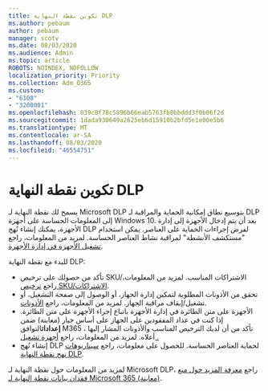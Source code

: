 ```yaml
---
title: تكوين نقطة النهاية DLP
ms.author: pebaum
author: pebaum
manager: scotv
ms.date: 08/03/2020
ms.audience: Admin
ms.topic: article
ROBOTS: NOINDEX, NOFOLLOW
localization_priority: Priority
ms.collection: Adm_O365
ms.custom:
- "6108"
- "3200001"
ms.openlocfilehash: 039c8f78c5896b66eab5763fb0bbddd3f0b06f2d
ms.sourcegitcommit: 1dada930649a2625eb6d15910b2bfd5e1e00e5b6
ms.translationtype: MT
ms.contentlocale: ar-SA
ms.lasthandoff: 08/03/2020
ms.locfileid: "46554751"
---
```

# <a name="configure-endpoint-dlp"></a>تكوين نقطة النهاية DLP

يسمح لك نقطة النهاية لـ Microsoft DLP بتوسيع نطاق إمكانية الحماية والمراقبة لـ DLP إلى المعلومات الحساسة على أجهزة Windows 10. بعد أن يتم إدخال الأجهزة إلى إدارة الأجهزة، يمكنك إنشاء نُهج DLP لفرض إجراءات الحماية على العناصر. يمكن استخدام "مستكشف الأنشطة" لمراقبة نشاط العناصر الحساسة. لمزيد من المعلومات، راجع [تشغيل الأجهزة في إدارة الأجهزة](https://docs.microsoft.com/microsoft-365/compliance/endpoint-dlp-getting-started#onboarding-devices-into-device-management).  

للبدء مع نقطة النهاية DLP:

- تأكد من حصولك على ترخيص SKU/الاشتراكات المناسب. لمزيد من المعلومات، راجع [ترخيص SKU/الاشتراكات](https://docs.microsoft.com/microsoft-365/compliance/endpoint-dlp-getting-started#skusubscriptions-licensing).
- تحقق من الأذونات المطلوبة لتمكين إدارة الجهاز، أو الوصول إلى صفحة التشغيل، أو تشغيل/إيقاف مراقبة الجهاز. لمزيد من المعلومات، راجع [الأذونات](https://docs.microsoft.com/microsoft-365/compliance/endpoint-dlp-getting-started#permissions).
- الأجهزة على متن الطائرة في إدارة الأجهزة باتباع إجراء الأجهزة على متن الطائرة. إذا كنت في عداد المفقودين على الجهاز على أساس خيار (معاينة) ضمن **إعدادات**التوافق M365 ، تأكد من أن لديك الترخيص المناسب والأذونات المشار إليها أعلاه. لمزيد من المعلومات، راجع [أجهزة تشغيل .](https://docs.microsoft.com/microsoft-365/compliance/endpoint-dlp-getting-started#onboarding-devices) 
- إنشاء نُهج DLP لحماية العناصر الحساسة. للحصول على معلومات، راجع [سيناريوهات نهج نقطة النهاية DLP](https://docs.microsoft.com/microsoft-365/compliance/endpoint-dlp-using?view=o365-worldwide#endpoint-dlp-policy-scenarios).

لمزيد من المعلومات حول نقطة النهاية لـ Microsoft DLP، راجع [معرفة المزيد حول منع فقدان بيانات نقطة النهاية لـ Microsoft 365 (معاينة)](https://docs.microsoft.com/microsoft-365/compliance/endpoint-dlp-learn-about).
